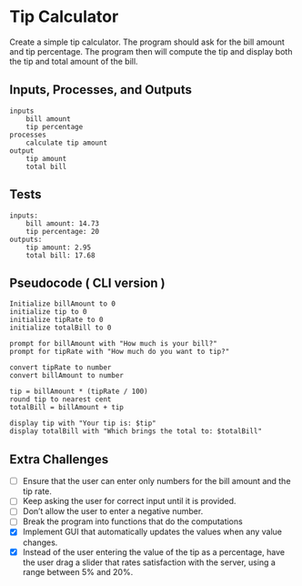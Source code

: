 # Tip Calculator

Create a simple tip calculator. The program should ask for the bill amount and
tip percentage. The program then will compute the tip and display both the tip
and total amount of the bill.

## Inputs, Processes, and Outputs
```text
inputs
    bill amount
    tip percentage  
processes
    calculate tip amount  
output
    tip amount
    total bill  
```

## Tests

```text
inputs:
    bill amount: 14.73
    tip percentage: 20
outputs:
    tip amount: 2.95
    total bill: 17.68
```

## Pseudocode ( CLI version )

``` text
Initialize billAmount to 0
initialize tip to 0
initialize tipRate to 0
initialize totalBill to 0

prompt for billAmount with "How much is your bill?"
prompt for tipRate with "How much do you want to tip?"

convert tipRate to number
convert billAmount to number

tip = billAmount * (tipRate / 100)
round tip to nearest cent
totalBill = billAmount + tip

display tip with "Your tip is: $tip"
display totalBill with "Which brings the total to: $totalBill"
```


## Extra Challenges
- [ ] Ensure that the user can enter only numbers for the bill amount and the tip rate.
- [ ] Keep asking the user for correct input until it is provided.
- [ ] Don’t allow the user to enter a negative number.
- [ ] Break the program into functions that do the computations
- [x] Implement GUI that automatically updates the values when any value changes.
- [x] Instead of the user entering the value of the tip as a percentage, have the user drag a slider that rates satisfaction with the server, using a range between 5% and 20%.